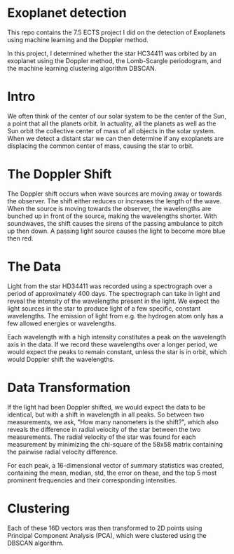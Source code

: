 # Exoplanet detection

This repo contains the 7.5 ECTS project I did on the detection of Exoplanets using machine learning and the Doppler method.

In this project, I determined whether the star HC34411 was orbited by an exoplanet using the Doppler method, the Lomb-Scargle periodogram, and the machine learning clustering algorithm DBSCAN.

# Intro
We often think of the center of our solar system to be the center of the Sun, a point that all the planets orbit. In actuality, all the planets as well as the Sun orbit the collective center of mass of all objects in the solar system. When we detect a distant star we can then determine if any exoplanets are displacing the common center of mass, causing the star to orbit.

# The Doppler Shift
The Doppler shift occurs when wave sources are moving away or towards the observer. The shift either reduces or increases the length of the wave. When the source is moving towards the observer, the wavelengths are bunched up in front of the source, making the wavelengths shorter. With soundwaves, the shift causes the sirens of the passing ambulance to pitch up then down. A passing light source causes the light to become more blue then red.

# The Data
Light from the star HD34411 was recorded using a spectrograph over a period of approximately 400 days. The spectrograph can take in light and reveal the intensity of the wavelengths present in the light. We expect the light sources in the star to produce light of a few specific, constant wavelengths. The emission of light from e.g. the hydrogen atom only has a few allowed energies or wavelengths.

Each wavelength with a high intensity constitutes a peak on the wavelength axis in the data. If we record these wavelengths over a longer period, we would expect the peaks to remain constant, unless the star is in orbit, which would Doppler shift the wavelengths.

# Data Transformation
If the light had been Doppler shifted, we would expect the data to be identical, but with a shift in wavelength in all peaks. So between two measurements, we ask, "How many nanometers is the shift?", which also reveals the difference in radial velocity of the star between the two measurements. The radial velocity of the star was found for each measurement by minimizing the chi-square of the 58x58 matrix containing the pairwise radial velocity difference.

For each peak, a 16-dimensional vector of summary statistics was created, containing the mean, median, std, the error on these, and the top 5 most prominent frequencies and their corresponding intensities.

# Clustering
Each of these 16D vectors was then transformed to 2D points using Principal Component Analysis (PCA), which were clustered using the DBSCAN algorithm.
